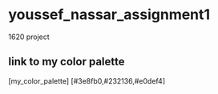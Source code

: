 # youssef_nassar_assignment1
1620 project

## link to my color palette 

[my_color_palette] [#3e8fb0,#232136,#e0def4]